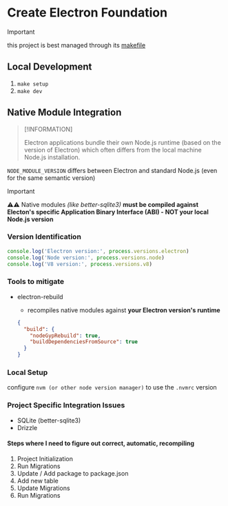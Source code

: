 # Create Electron Foundation

> [!IMPORTANT]
>
> this project is best managed through its [makefile](./makefile)

## Local Development

1. `make setup`
2. `make dev`

## Native Module Integration

> [!INFORMATION]
>
> Electron applications bundle their own Node.js runtime (based on the version of Electron) which often differs from the local machine Node.js installation.

`NODE_MODULE_VERSION` differs between Electron and standard Node.js (even for the same semantic version)

> [!IMPORTANT]
>
> ⚠️⚠️ Native modules _(like better-sqlite3)_ **must be compiled against Electon's specific Application Binary Interface (ABI) - NOT your local Node.js version**

### Version Identification

```js
console.log('Electron version:', process.versions.electron)
console.log('Node version:', process.versions.node)
console.log('V8 version:', process.versions.v8)
```

### Tools to mitigate

- electron-rebuild

  - recompiles native modules against **your Electron version's runtime**

  ```json
  {
    "build": {
      "nodeGypRebuild": true,
      "buildDependenciesFromSource": true
    }
  }
  ```

### Local Setup

configure `nvm (or other node version manager)` to use the `.nvmrc` version

### Project Specific Integration Issues

- SQLite (better-sqlite3)
- Drizzle

#### Steps where I need to figure out correct, automatic, recompiling

1. Project Initialization
2. Run Migrations
3. Update / Add package to package.json
4. Add new table
5. Update Migrations
6. Run Migrations
